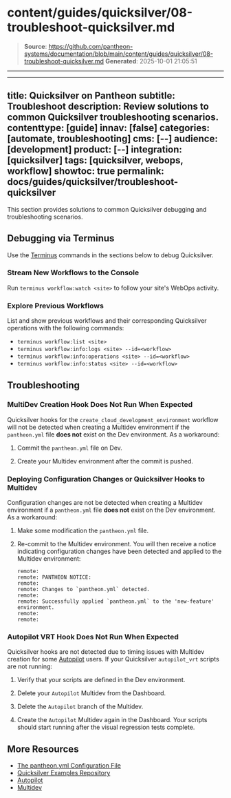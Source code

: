 # content/guides/quicksilver/08-troubleshoot-quicksilver.md

> **Source**: https://github.com/pantheon-systems/documentation/blob/main/content/guides/quicksilver/08-troubleshoot-quicksilver.md
> **Generated**: 2025-10-01 21:05:51

---

---
title: Quicksilver on Pantheon
subtitle: Troubleshoot
description: Review solutions to common Quicksilver troubleshooting scenarios.
contenttype: [guide]
innav: [false]
categories: [automate, troubleshooting]
cms: [--]
audience: [development]
product: [--]
integration: [quicksilver]
tags: [quicksilver, webops, workflow]
showtoc: true
permalink: docs/guides/quicksilver/troubleshoot-quicksilver
---

This section provides solutions to common Quicksilver debugging and troubleshooting scenarios.

## Debugging via Terminus

Use the [Terminus](/terminus) commands in the sections below to debug Quicksilver.

### Stream New Workflows to the Console

Run `terminus workflow:watch <site>` to follow your site's WebOps activity.

### Explore Previous Workflows

List and show previous workflows and their corresponding Quicksilver operations with the following commands:

- `terminus workflow:list <site>`
- `terminus workflow:info:logs <site> --id=<workflow>`
- `terminus workflow:info:operations <site> --id=<workflow>`
- `terminus workflow:info:status <site> --id=<workflow>`

## Troubleshooting

### MultiDev Creation Hook Does Not Run When Expected

Quicksilver hooks for the `create_cloud_development_environment` workflow will not be detected when creating a Multidev environment if the `pantheon.yml` file **does not** exist on the Dev environment. As a workaround:

1. Commit the `pantheon.yml` file on Dev.

1. Create your Multidev environment after the commit is pushed.

### Deploying Configuration Changes or Quicksilver Hooks to Multidev

Configuration changes are not be detected when creating a Multidev environment if a `pantheon.yml` file **does not** exist on the Dev environment. As a workaround:

1. Make some modification the `pantheon.yml` file.

1. Re-commit to the Multidev environment. You will then receive a notice indicating configuration changes have been detected and applied to the Multidev environment:

   ```none
   remote:
   remote: PANTHEON NOTICE:
   remote:
   remote: Changes to `pantheon.yml` detected.
   remote:
   remote: Successfully applied `pantheon.yml` to the 'new-feature' environment.
   remote:
   remote:
   ```

### Autopilot VRT Hook Does Not Run When Expected

Quicksilver hooks are not detected due to timing issues with Multidev creation for some [Autopilot](/guides/autopilot) users. If your Quicksilver `autopilot_vrt` scripts are not running:

1. Verify that your scripts are defined in the Dev environment.

1. Delete your `Autopilot` Multidev from the Dashboard.

1. Delete the `Autopilot` branch of the Multidev.

1. Create the `Autopilot` Multidev again in the Dashboard. Your scripts should start running after the visual regression tests complete.

## More Resources

- [The pantheon.yml Configuration File](/pantheon-yml)
- [Quicksilver Examples Repository](https://github.com/pantheon-systems/quicksilver-examples/)
- [Autopilot](/guides/autopilot)
- [Multidev](/guides/multidev)
